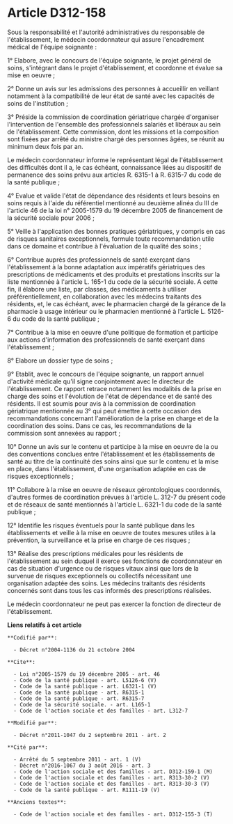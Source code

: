 # Article D312-158

Sous la responsabilité et l'autorité administratives du responsable de l'établissement, le médecin coordonnateur qui assure
l'encadrement médical de l'équipe soignante : 

1° Elabore, avec le concours de l'équipe soignante, le projet général de soins, s'intégrant dans le projet d'établissement,
et coordonne et évalue sa mise en oeuvre ; 

2° Donne un avis sur les admissions des personnes à accueillir en veillant notamment à la compatibilité de leur état de santé
avec les capacités de soins de l'institution ; 

3° Préside la commission de coordination gériatrique chargée d'organiser l'intervention de l'ensemble des professionnels
salariés et libéraux au sein de l'établissement. Cette commission, dont les missions et la composition sont fixées par arrêté
du ministre chargé des personnes âgées, se réunit au minimum deux fois par an. 

Le médecin coordonnateur informe le représentant légal de l'établissement des difficultés dont il a, le cas échéant,
connaissance liées au dispositif de permanence des soins prévu aux articles R. 6315-1 à R. 6315-7 du code de la santé
publique ; 

4° Evalue et valide l'état de dépendance des résidents et leurs besoins en soins requis à l'aide du référentiel mentionné au
deuxième alinéa du III de l'article 46 de la loi n° 2005-1579 du 19 décembre 2005 de financement de la sécurité sociale pour
2006 ; 

5° Veille à l'application des bonnes pratiques gériatriques, y compris en cas de risques sanitaires exceptionnels, formule
toute recommandation utile dans ce domaine et contribue à l'évaluation de la qualité des soins ; 

6° Contribue auprès des professionnels de santé exerçant dans l'établissement à la bonne adaptation aux impératifs
gériatriques des prescriptions de médicaments et des produits et prestations inscrits sur la liste mentionnée à l'article L.
165-1 du code de la sécurité sociale. A cette fin, il élabore une liste, par classes, des médicaments à utiliser
préférentiellement, en collaboration avec les médecins traitants des résidents, et, le cas échéant, avec le pharmacien chargé
de la gérance de la pharmacie à usage intérieur ou le pharmacien mentionné à l'article L. 5126-6 du code de la santé
publique ; 

7° Contribue à la mise en oeuvre d'une politique de formation et participe aux actions d'information des professionnels de
santé exerçant dans l'établissement ; 

8° Elabore un dossier type de soins ; 

9° Etablit, avec le concours de l'équipe soignante, un rapport annuel d'activité médicale qu'il signe conjointement avec le
directeur de l'établissement. Ce rapport retrace notamment les modalités de la prise en charge des soins et l'évolution de
l'état de dépendance et de santé des résidents. Il est soumis pour avis à la commission de coordination gériatrique
mentionnée au 3° qui peut émettre à cette occasion des recommandations concernant l'amélioration de la prise en charge et de
la coordination des soins. Dans ce cas, les recommandations de la commission sont annexées au rapport ; 

10° Donne un avis sur le contenu et participe à la mise en oeuvre de la ou des conventions conclues entre l'établissement et
les établissements de santé au titre de la continuité des soins ainsi que sur le contenu et la mise en place, dans
l'établissement, d'une organisation adaptée en cas de risques exceptionnels ; 

11° Collabore à la mise en oeuvre de réseaux gérontologiques coordonnés, d'autres formes de coordination prévues à l'article
L. 312-7 du présent code et de réseaux de santé mentionnés à l'article L. 6321-1 du code de la santé publique ; 

12° Identifie les risques éventuels pour la santé publique dans les établissements et veille à la mise en oeuvre de toutes
mesures utiles à la prévention, la surveillance et la prise en charge de ces risques ; 

13° Réalise des prescriptions médicales pour les résidents de l'établissement au sein duquel il exerce ses fonctions de
coordonnateur en cas de situation d'urgence ou de risques vitaux ainsi que lors de la survenue de risques exceptionnels ou
collectifs nécessitant une organisation adaptée des soins. Les médecins traitants des résidents concernés sont dans tous les
cas informés des prescriptions réalisées. 

Le médecin coordonnateur ne peut pas exercer la fonction de directeur de l'établissement.

**Liens relatifs à cet article**

	**Codifié par**:

	  - Décret n°2004-1136 du 21 octobre 2004

	**Cite**:

	  - Loi n°2005-1579 du 19 décembre 2005 - art. 46
	  - Code de la santé publique - art. L5126-6 (V)
	  - Code de la santé publique - art. L6321-1 (V)
	  - Code de la santé publique - art. R6315-1
	  - Code de la santé publique - art. R6315-7
	  - Code de la sécurité sociale. - art. L165-1
	  - Code de l'action sociale et des familles - art. L312-7

	**Modifié par**:

	  - Décret n°2011-1047 du 2 septembre 2011 - art. 2

	**Cité par**:

	  - Arrêté du 5 septembre 2011 - art. 1 (V)
	  - Décret n°2016-1067 du 3 août 2016 - art. 3
	  - Code de l'action sociale et des familles - art. D312-159-1 (M)
	  - Code de l'action sociale et des familles - art. R313-30-2 (V)
	  - Code de l'action sociale et des familles - art. R313-30-3 (V)
	  - Code de la santé publique - art. R1111-19 (V)

	**Anciens textes**:

	  - Code de l'action sociale et des familles - art. D312-155-3 (T)
